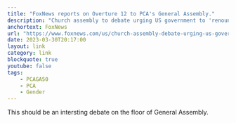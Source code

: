 ```yaml
---
title: "FoxNews reports on Overture 12 to PCA's General Assembly."
description: "Church assembly to debate urging US government to 'renounce the sin' of transgender procedures for minors."
anchortext: FoxNews
url: "https://www.foxnews.com/us/church-assembly-debate-urging-us-government-renounce-sin-transgender-procedures-minors"
date: 2023-03-30T20:17:00
layout: link
category: link
blockquote: true
youtube: false
tags:
    - PCAGA50
    - PCA
    - Gender
---
```


This should be an intersting debate on the floor of General Assembly.